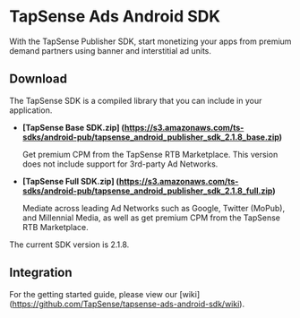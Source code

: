 # TapSense Ads Android SDK

With the TapSense Publisher SDK, start monetizing your apps from premium demand partners using banner and interstitial ad units. 

## Download

The TapSense SDK is a compiled library that you can include in your application.

* **[TapSense Base SDK.zip] (https://s3.amazonaws.com/ts-sdks/android-pub/tapsense_android_publisher_sdk_2.1.8_base.zip)**

  Get premium CPM from the TapSense RTB Marketplace. This version does not include support for 3rd-party Ad Networks.

* **[TapSense Full SDK.zip] (https://s3.amazonaws.com/ts-sdks/android-pub/tapsense_android_publisher_sdk_2.1.8_full.zip)**

  Mediate across leading Ad Networks such as Google, Twitter (MoPub), and Millennial Media, as well as get premium CPM from the TapSense RTB Marketplace.

The current SDK version is 2.1.8.

## Integration
For the getting started guide, please view our [wiki] (https://github.com/TapSense/tapsense-ads-android-sdk/wiki).
